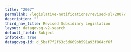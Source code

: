 ```yaml
---
title: "2007"
permalink: /legislative-notifications/revised-sl/2007/
description: ""
third_nav_title: Revised Subsidiary Legislation
layout: datagovsg-v2-search
default_field: Subject
infotext: true
datagovsg-id: d_5baf7f2f63c5d669bb591a93f864cf6f
---
```

